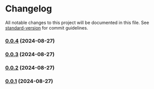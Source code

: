 # Changelog

All notable changes to this project will be documented in this file. See [standard-version](https://github.com/conventional-changelog/standard-version) for commit guidelines.

### [0.0.4](https://github.com/mokkapps/changelog-generator-demo/compare/v0.0.3...v0.0.4) (2024-08-27)

### [0.0.3](https://github.com/mokkapps/changelog-generator-demo/compare/v0.0.1...v0.0.3) (2024-08-27)

### [0.0.2](https://github.com/mokkapps/changelog-generator-demo/compare/v0.0.1...v0.0.2) (2024-08-27)

### [0.0.1](https://github.com/mokkapps/changelog-generator-demo/compare/v0.0.2...v0.0.1) (2024-08-27)
